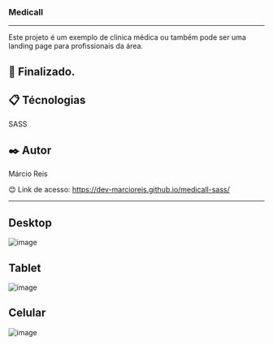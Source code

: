 ### Medicall

---

Este projeto é um exemplo de clinica médica ou também pode ser uma landing page para profissionais da área.

## 🚀 Finalizado.

## 📋 Técnologias
SASS

## ✒️ Autor
Márcio Reis

😊 Link de acesso: https://dev-marcioreis.github.io/medicall-sass/

---
## Desktop
![image](https://user-images.githubusercontent.com/122680054/213713975-84d632e3-7505-4856-b2cb-9479c4813c37.png)

## Tablet
![image](https://user-images.githubusercontent.com/122680054/213714142-73936405-9acc-45c1-9f5e-b0d15d77aabc.png)

## Celular
![image](https://user-images.githubusercontent.com/122680054/213714282-0add5bd3-c8aa-4a22-a6db-124ba5d02ea6.png)
